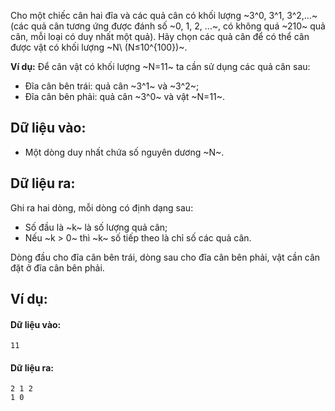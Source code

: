 Cho một chiếc cân hai đĩa và các quả cân có khối lượng ~3^0, 3^1, 3^2,…~ (các quả cân tương ứng được đánh số ~0, 1, 2, …~, có không quá ~210~ quả cân, mỗi loại có duy nhất một quả). Hãy chọn các quả cân để có thể cân được vật có khối lượng ~N\ (N≤10^{100})~.

**Ví dụ:** Để cân vật có khối lượng ~N=11~ ta cần sử dụng các quả cân sau:
- Đĩa cân bên trái: quả cân ~3^1~ và ~3^2~;
- Đĩa cân bên phải: quả cân ~3^0~ và vật ~N=11~.

## Dữ liệu vào:
- Một dòng duy nhất chứa số nguyên dương ~N~.

## Dữ liệu ra:
Ghi ra hai dòng, mỗi dòng có định dạng sau:
- Số đầu là ~k~ là số lượng quả cân;
- Nếu ~k > 0~ thì ~k~ số tiếp theo là chỉ số các quả cân.

Dòng đầu cho đĩa cân bên trái, dòng sau cho đĩa cân bên phải, vật cần cân đặt ở đĩa cân bên phải.

## Ví dụ:
#### Dữ liệu vào:
```
11
```

#### Dữ liệu ra:
```
2 1 2
1 0
```